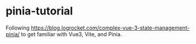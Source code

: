 # pinia-tutorial
 
Following https://blog.logrocket.com/complex-vue-3-state-management-pinia/ to get familiar with Vue3, Vite, and Pinia.